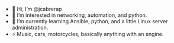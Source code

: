 - 👋 Hi, I’m @jcabrerap
- 👀 I’m interested in networking, automation, and python.
- 🌱 I’m currently learning Ansible, python, and a little Linux server administration.
- ⚡ Music, cars, motorcycles, basically anything with an engine.

<!---
jcabrerap/jcabrerap is a ✨ special ✨ repository because its `README.md` (this file) appears on your GitHub profile.
You can click the Preview link to take a look at your changes.
--->
